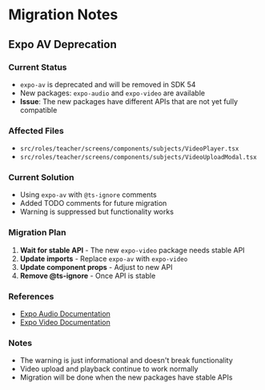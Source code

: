 # Migration Notes

## Expo AV Deprecation

### Current Status
- `expo-av` is deprecated and will be removed in SDK 54
- New packages: `expo-audio` and `expo-video` are available
- **Issue**: The new packages have different APIs that are not yet fully compatible

### Affected Files
- `src/roles/teacher/screens/components/subjects/VideoPlayer.tsx`
- `src/roles/teacher/screens/components/subjects/VideoUploadModal.tsx`

### Current Solution
- Using `expo-av` with `@ts-ignore` comments
- Added TODO comments for future migration
- Warning is suppressed but functionality works

### Migration Plan
1. **Wait for stable API** - The new `expo-video` package needs stable API
2. **Update imports** - Replace `expo-av` with `expo-video`
3. **Update component props** - Adjust to new API
4. **Remove @ts-ignore** - Once API is stable

### References
- [Expo Audio Documentation](https://docs.expo.dev/versions/latest/sdk/audio/)
- [Expo Video Documentation](https://docs.expo.dev/versions/latest/sdk/video/)

### Notes
- The warning is just informational and doesn't break functionality
- Video upload and playback continue to work normally
- Migration will be done when the new packages have stable APIs





